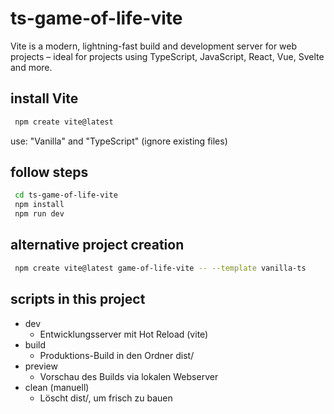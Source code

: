 # ts-game-of-life-vite
Vite is a modern, lightning-fast build and development server for web projects – ideal for projects using TypeScript, JavaScript, React, Vue, Svelte and more.

## install Vite
```zsh
 npm create vite@latest
```
use: "Vanilla" and "TypeScript" (ignore existing files)

## follow steps
```zsh
 cd ts-game-of-life-vite
 npm install
 npm run dev
```

## alternative project creation
```zsh
 npm create vite@latest game-of-life-vite -- --template vanilla-ts
```

## scripts in this project
* dev	
  * Entwicklungsserver mit Hot Reload (vite)
* build	
  * Produktions-Build in den Ordner dist/
* preview
  * Vorschau des Builds via lokalen Webserver
* clean (manuell)
  * Löscht dist/, um frisch zu bauen
